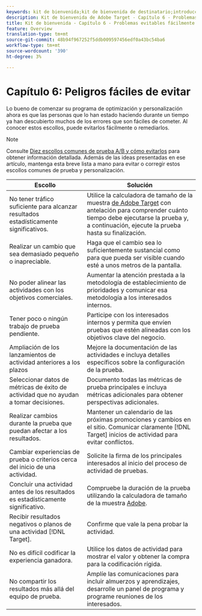 ```yaml
---
keywords: kit de bienvenida;kit de bienvenida de destinatario;introducción;introducción;introducción
description: Kit de bienvenida de Adobe Target - Capítulo 6 - Problemas fáciles de evitar
title: Kit de bienvenida - Capítulo 6 - Problemas evitables fácilmente
feature: Overview
translation-type: tm+mt
source-git-commit: 48b94f967252f5ddb009597456edf0a43bc54ba6
workflow-type: tm+mt
source-wordcount: '390'
ht-degree: 3%

---
```



# Capítulo 6: Peligros fáciles de evitar

Lo bueno de comenzar su programa de optimización y personalización ahora es que las personas que lo han estado haciendo durante un tiempo ya han descubierto muchos de los errores que son fáciles de cometer. Al conocer estos escollos, puede evitarlos fácilmente o remediarlos.

>[!NOTE]
>
>Consulte [Diez escollos comunes de prueba A/B y cómo evitarlos](/help/c-activities/t-test-ab/common-ab-testing-pitfalls.md) para obtener información detallada. Además de las ideas presentadas en ese artículo, mantenga esta breve lista a mano para evitar o corregir estos escollos comunes de prueba y personalización.

| Escollo | Solución |
| --- | --- |
| No tener tráfico suficiente para alcanzar resultados estadísticamente significativos. | Utilice la calculadora de tamaño de la muestra [de Adobe Target](https://docs.adobe.com/content/target-microsite/testcalculator.html) con antelación para comprender cuánto tiempo debe ejecutarse la prueba y, a continuación, ejecute la prueba hasta su finalización. |
| Realizar un cambio que sea demasiado pequeño o inapreciable. | Haga que el cambio sea lo suficientemente sustancial como para que pueda ser visible cuando esté a unos metros de la pantalla. |
| No poder alinear las actividades con los objetivos comerciales. | Aumentar la atención prestada a la metodología de establecimiento de prioridades y comunicar esa metodología a los interesados internos. |
| Tener poco o ningún trabajo de prueba pendiente. | Participe con los interesados internos y permita que envíen pruebas que estén alineadas con los objetivos clave del negocio. |
| Ampliación de los lanzamientos de actividad anteriores a los plazos | Mejore la documentación de las actividades e incluya detalles específicos sobre la configuración de la prueba. |
| Seleccionar datos de métricas de éxito de actividad que no ayudan a tomar decisiones. | Documento todas las métricas de prueba principales e incluya métricas adicionales para obtener perspectivas adicionales. |
| Realizar cambios durante la prueba que puedan afectar a los resultados. | Mantener un calendario de las próximas promociones y cambios en el sitio. Comunicar claramente [!DNL Target] inicios de actividad para evitar conflictos. |
| Cambiar experiencias de prueba o criterios cerca del inicio de una actividad. | Solicite la firma de los principales interesados al inicio del proceso de actividad de pruebas. |
| Concluir una actividad antes de los resultados es estadísticamente significativo. | Compruebe la duración de la prueba utilizando la calculadora de tamaño de la muestra [Adobe](https://docs.adobe.com/content/target-microsite/testcalculator.html). |
| Recibir resultados negativos o planos de una actividad [!DNL Target]. | Confirme que vale la pena probar la actividad. |
| No es difícil codificar la experiencia ganadora. | Utilice los datos de actividad para mostrar el valor y obtener la compra para la codificación rígida. |
| No compartir los resultados más allá del equipo de prueba. | Amplíe las comunicaciones para incluir almuerzos y aprendizajes, desarrolle un panel de programa y programe reuniones de los interesados. |